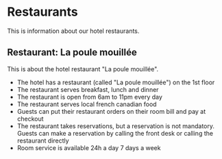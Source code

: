 # Restaurants

This is information about our hotel restaurants.

## Restaurant: La poule mouillée

This is about the hotel restaurant "La poule mouillée".

- The hotel has a restaurant (called "La poule mouillée") on the 1st floor
- The restaurant serves breakfast, lunch and dinner
- The restaurant is open from 6am to 11pm every day
- The restaurant serves local french canadian food
- Guests can put their restaurant orders on their room bill and pay at checkout
- The restaurant takes reservations, but a reservation is not mandatory. Guests can make a reservation by calling the front desk or calling the restaurant directly
- Room service is available 24h a day 7 days a week